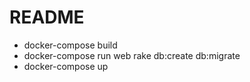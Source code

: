 # README

- docker-compose build
- docker-compose run web rake db:create db:migrate
- docker-compose up
